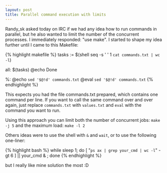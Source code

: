 ```yaml
---
layout: post
title: Parallel command execution with limits
---
```


Randy_sk asked today on IRC if we had any idea how to run commands in parallel, but he also wanted to limit the number of the concurrent processes. I immediately responded: "use make". I started to shape my idea further until I came to this Makefile:

{% highlight makefile %}
tasks := $(shell seq -s ' ' 1 `cat commands.txt | wc -l`)

all: $(tasks)
    @echo Done

%:
    @echo `sed '$@!d' commands.txt`
    @eval `sed '$@!d' commands.txt`
{% endhighlight %}

This expects you had the file commands.txt prepared, which contains one command per line. If you want to call the same command over and over again, just replace `commands.txt` with `values.txt` and `eval` with the command you want to run.

Using this approach you can limit both the number of concurrent jobs: `make -j 5` and the maximum load: `make -l 2`

Others ideas were to use the shell with `&` and `wait`, or to use the following one-liner:

{% highlight bash %}
while sleep 1; do [ "`ps ax | grep your_cmd | wc -l`" -gt 6 ] || your_cmd & ; done
{% endhighlight %}

but I really like mine solution the most :D
